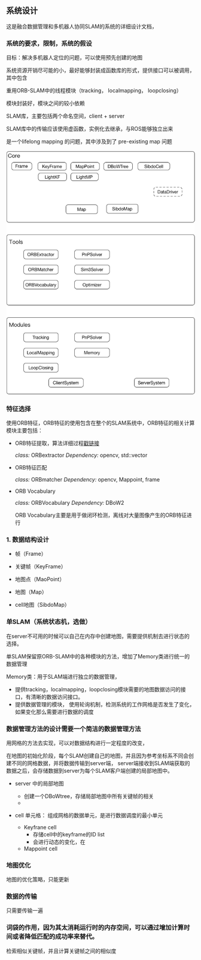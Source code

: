## 系统设计

这是融合数据管理和多机器人协同SLAM的系统的详细设计文档，

### 系统的要求，限制，系统的假设

目标：解决多机器人定位的问题，可以使用预先创建的地图

系统资源开销尽可能的小，最好能够封装成函数库的形式，提供接口可以被调用，其中包含

重用ORB-SLAM中的线程模块（tracking， localmapping， loopclosing）

模块封装好，模块之间的较小依赖

SLAM库，主要包括两个命名空间，client + server

SLAM库中的传输应该使用虚函数，实例化去继承，与ROS能够独立出来

是一个lifelong mapping 的问题，其中涉及到了 pre-existing map 问题

![classDesign](images/2018/01/Google-catrographer.jpg)

### 特征选择

使用ORB特征，ORB特征的使用包含在整个的SLAM系统中，ORB特征的相关计算模块主要包括：
  * ORB特征提取，算法详细过程[戳链接](http://m.blog.csdn.net/zouzoupaopao229/article/details/52625678)

    *class:* ORBextractor *Dependency:* opencv, std::vector

  * ORB特征匹配

    *class:* ORBmatcher *Dependency:* opencv, Mappoint, frame

  * ORB Vocabulary

    *class:* ORBVocabulary *Dependency:* DBoW2

    ORB Vocabulary主要是用于做闭环检测，离线对大量图像产生的ORB特征进行

### 1. 数据结构设计

* 帧（Frame）

* 关键帧（KeyFrame）

* 地图点（MaoPoint）

* 地图（Map）

* cell地图（SibdoMap）

### 单SLAM（系统状态机，选做）

在server不可用的时候可以自己在内存中创建地图，需要提供机制去进行状态的选择。

单SLAM保留原ORB-SLAM中的各种模块的方法，增加了Memory类进行统一的数据管理

Memory类：用于SLAM端进行独立的数据管理，
  * 提供tracking，localmapping，loopclosing模块需要的地图数据访问的接口，有清晰的数据访问接口。
  * 提供数据管理的模块，
    使用轮询机制，检测系统的工作网格是否发生了变化，如果变化那么需要进行数据的调度

### 数据管理方法的设计需要一个简洁的数据管理方法

用网格的方法去实现，可以对数据结构进行一定程度的改变，

在地图的初始化阶段，每个SLAM创建自己的地图，并且因为参考坐标系不同会创建不同的网格数据，并将数据传输到server端，
server端接收到SLAM端获取的数据之后，会存储数据到server为每个SLAM客户端创建的局部地图中。

* server 中的局部地图
  - 创建一个DBoWtree，存储局部地图中所有关键帧的相关
  -

* cell 单元格： 组成网格的数据单元，是进行数据调度的最小单元
  - Keyfrane cell
    - 存储cell中的keyframe的ID list
    - 会进行动态的变化，在
  - Mappoint cell

### 地图优化

地图的优化策略，只能更新

### 数据的传输

只需要传输一遍

### 词袋的作用，因为其太消耗运行时的内存空间，可以通过增加计算时间或者降低匹配的成功率来替代。

检索相似关键帧，并且计算关键帧之间的相似度
